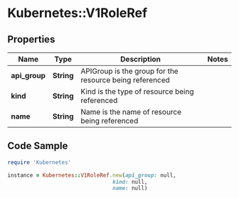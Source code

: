 # Kubernetes::V1RoleRef

## Properties

Name | Type | Description | Notes
------------ | ------------- | ------------- | -------------
**api_group** | **String** | APIGroup is the group for the resource being referenced | 
**kind** | **String** | Kind is the type of resource being referenced | 
**name** | **String** | Name is the name of resource being referenced | 

## Code Sample

```ruby
require 'Kubernetes'

instance = Kubernetes::V1RoleRef.new(api_group: null,
                                 kind: null,
                                 name: null)
```


